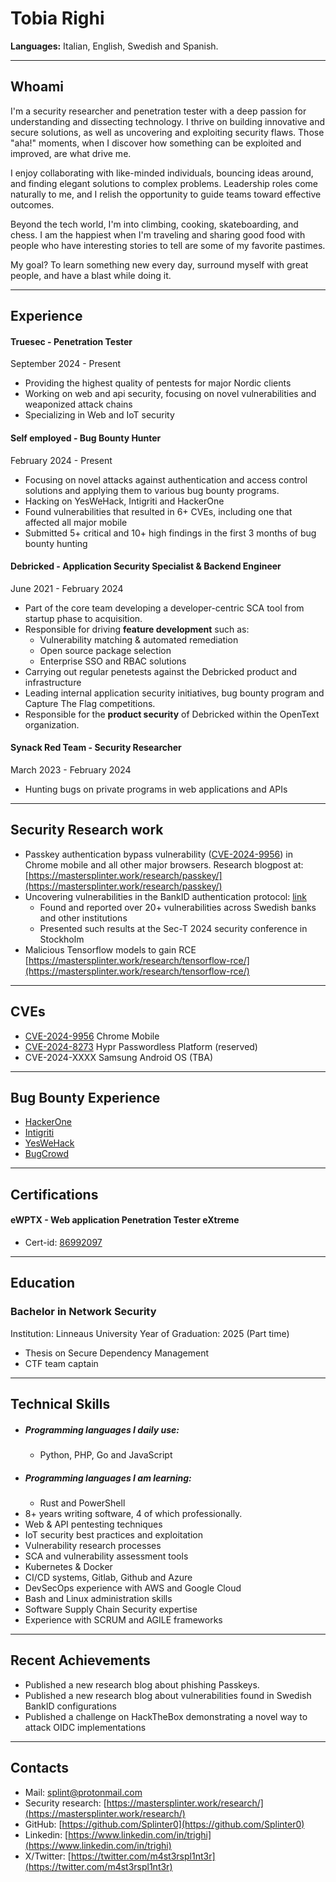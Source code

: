# Tobia Righi

**Languages:** Italian, English, Swedish and Spanish.

----

## Whoami


I'm a security researcher and penetration tester with a deep passion for understanding and dissecting technology. I thrive on building innovative and secure solutions, as well as uncovering and exploiting security flaws. Those "aha!" moments, when I discover how something can be exploited and improved, are what drive me.

I enjoy collaborating with like-minded individuals, bouncing ideas around, and finding elegant solutions to complex problems. Leadership roles come naturally to me, and I relish the opportunity to guide teams toward effective outcomes.

Beyond the tech world, I'm into climbing, cooking, skateboarding, and chess. I am the happiest when I'm traveling and sharing good food with people who have interesting stories to tell are some of my favorite pastimes.

My goal? To learn something new every day, surround myself with great people, and have a blast while doing it.

----
## Experience

#### Truesec - Penetration Tester
September 2024 - Present
- Providing the highest quality of pentests for major Nordic clients
- Working on web and api security, focusing on novel vulnerabilities and weaponized attack chains
- Specializing in Web and IoT security

#### Self employed - Bug Bounty Hunter
February 2024 - Present
- Focusing on novel attacks against authentication and access control solutions and applying them to various bug bounty programs.
- Hacking on YesWeHack, Intigriti and HackerOne
- Found vulnerabilities that resulted in 6+ CVEs, including one that affected all major mobile
- Submitted 5+ critical and 10+ high findings in the first 3 months of bug bounty hunting

<div style="page-break-after: always;"></div>

#### Debricked - Application Security Specialist & Backend Engineer
June 2021 - February 2024
- Part of the core team developing a developer-centric SCA tool from startup phase to acquisition.
- Responsible for driving **feature development** such as:
	- Vulnerability matching & automated remediation
	- Open source package selection
	- Enterprise SSO and RBAC solutions 
- Carrying out regular penetests against the Debricked product and infrastructure
- Leading internal application security initiatives, bug bounty program and Capture The Flag competitions.
- Responsible for the **product security** of Debricked within the OpenText organization.


#### Synack Red Team - Security Researcher
March 2023 - February 2024
- Hunting bugs on private programs in web applications and APIs
----

## Security Research work
- Passkey authentication bypass vulnerability ([CVE-2024-9956](https://nvd.nist.gov/vuln/detail/CVE-2024-9956)) in Chrome mobile and all other major browsers. Research blogpost at: [https://mastersplinter.work/research/passkey/](https://mastersplinter.work/research/passkey/)
- Uncovering vulnerabilities in the BankID authentication protocol: [link](https://mastersplinter.work/research/bankid/)
	- Found and reported over 20+ vulnerabilities across Swedish banks and other institutions
	- Presented such results at the Sec-T 2024 security conference in Stockholm
- Malicious Tensorflow models to gain RCE [https://mastersplinter.work/research/tensorflow-rce/](https://mastersplinter.work/research/tensorflow-rce/)
----

## CVEs
- [CVE-2024-9956](https://nvd.nist.gov/vuln/detail/CVE-2024-9956) Chrome Mobile
- [CVE-2024-8273](https://cve.mitre.org/cgi-bin/cvename.cgi?name=CVE-2024-8273) Hypr Passwordless Platform (reserved)
- CVE-2024-XXXX Samsung Android OS (TBA)

----
## Bug Bounty Experience

- [HackerOne](https://hackerone.com/mastersplinter?type=user)
- [Intigriti](https://app.intigriti.com/profile/mastersplinter)
- [YesWeHack](https://yeswehack.com/hunters/mastersplinter)
- [BugCrowd](https://bugcrowd.com/MasterSplinter)
----

<div style="page-break-after: always;"></div>

## Certifications

#### eWPTX - Web application Penetration Tester eXtreme
- Cert-id: [86992097](https://certs.ine.com/470afc18-bbd0-4a01-89fb-ff2af79bc122)

----
## Education

### Bachelor in Network Security
Institution: Linneaus University
Year of Graduation: 2025 (Part time)
- Thesis on Secure Dependency Management
- CTF team captain

----

## Technical Skills

- ##### Programming languages I daily use:
	- Python, PHP, Go and JavaScript
- ##### Programming languages I am learning:
	- Rust and PowerShell
- 8+ years writing software, 4 of which professionally.
- Web & API pentesting techniques
- IoT security best practices and exploitation
- Vulnerability research processes
- SCA and vulnerability assessment tools
- Kubernetes & Docker
- CI/CD systems, Gitlab, Github and Azure
- DevSecOps experience with AWS and Google Cloud
- Bash and Linux administration skills
- Software Supply Chain Security expertise
- Experience with SCRUM and AGILE frameworks


----

## Recent Achievements
- Published a new research blog about phishing Passkeys.
- Published a new research blog about vulnerabilities found in Swedish BankID configurations
- Published a challenge on HackTheBox demonstrating a novel way to attack OIDC implementations

----

<div style="page-break-after: always;"></div>


## Contacts

- Mail: [splint@protonmail.com](mailto:splint@protonmail.com)
- Security research: [https://mastersplinter.work/research/](https://mastersplinter.work/research/)
- GitHub: [https://github.com/Splinter0](https://github.com/Splinter0)
- Linkedin: [https://www.linkedin.com/in/trighi](https://www.linkedin.com/in/trighi)
- X/Twitter: [https://twitter.com/m4st3rspl1nt3r](https://twitter.com/m4st3rspl1nt3r)